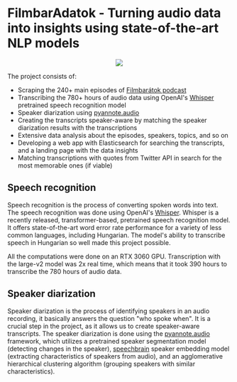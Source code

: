 # FilmbarAdatok - Turning audio data into insights using state-of-the-art NLP models

<p align="center">
  <img src="https://cloud.bghorvath.dev/wl/?id=H068sV9RRDCKBJ4VfK0vree2RMHvRYgQ&fmode=open" />
</p>

The project consists of:
- Scraping the 240+ main episodes of [Filmbarátok podcast](https://filmbaratok.blog.hu)
- Transcribing the 780+ hours of audio data using OpenAI's [Whisper](https://github.com/openai/whisper) pretrained speech recognition model
- Speaker diarization using [pyannote.audio](https://github.com/pyannote/pyannote-audio)
- Creating the transcripts speaker-aware by matching the speaker diarization results with the transcriptions
- Extensive data analysis about the episodes, speakers, topics, and so on
- Developing a web app with Elasticsearch for searching the transcripts, and a landing page with the data insights
- Matching transcriptions with quotes from Twitter API in search for the most memorable ones (if viable)

## Speech recognition

Speech recognition is the process of converting spoken words into text. The speech recognition was done using OpenAI's [Whisper](https://github.com/openai/whisper).
Whisper is a recently released, transformer-based, pretrained speech recognition model. It offers state-of-the-art word error rate performance for a variety of less common languages, including Hungarian. The model's ability to transcribe speech in Hungarian so well made this project possible.

All the computations were done on an RTX 3060 GPU. Transcription with the large-v2 model was 2x real time, which means that it took 390 hours to transcribe the 780 hours of audio data.

## Speaker diarization

Speaker diarization is the process of identifying speakers in an audio recording, it basically answers the question "who spoke when".
It is a crucial step in the project, as it allows us to create speaker-aware transcripts. The speaker diarization is done using the [pyannote.audio](https://github.com/pyannote/pyannote-audio) framework, which utilizes a pretrained speaker segmentation model (detecting changes in the speaker), [speechbrain](https://huggingface.co/speechbrain/spkrec-xvect-voxceleb) speaker embedding model (extracting characteristics of speakers from audio), and an agglomerative hierarchical clustering algorithm (grouping speakers with similar characteristics).
